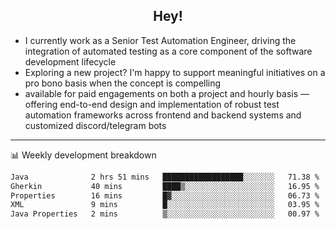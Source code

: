 <h2 align="center">Hey!</h2>

- I currently work as a Senior Test Automation Engineer, driving the integration of automated testing as a core component of the software development lifecycle
- Exploring a new project? I'm happy to support meaningful initiatives on a pro bono basis when the concept is compelling
-  available for paid engagements on both a project and hourly basis — offering end-to-end design and implementation of robust test automation frameworks across frontend and backend systems and customized discord/telegram bots
  
  -------
  
📊 Weekly development breakdown

<!--START_SECTION:waka-->

```txt
Java              2 hrs 51 mins   ██████████████████░░░░░░░   71.38 %
Gherkin           40 mins         ████▒░░░░░░░░░░░░░░░░░░░░   16.95 %
Properties        16 mins         █▓░░░░░░░░░░░░░░░░░░░░░░░   06.73 %
XML               9 mins          █░░░░░░░░░░░░░░░░░░░░░░░░   03.95 %
Java Properties   2 mins          ▒░░░░░░░░░░░░░░░░░░░░░░░░   00.97 %
```

<!--END_SECTION:waka-->
